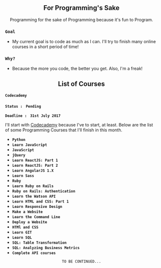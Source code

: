 <h2 align="center">For Programming's Sake</h2>

<p align="center">Programming for the sake of Programming because it's fun to Program.</p>

### `Goal`


- My current goal is to code as much as I can. I'll try to finish many online courses in a short period of time!

### `Why?`


- Because the more you code, the better you get. Also, I'm a freak!


<h2 align="center">List of Courses</h2>

#### `Codecademy`

__`Status : `__ __`Pending`__

__`Deadline : `__ __`31st July 2017`__

I'll start with [Codecademy](https://www.codecademy.com) because I've to start, at least. Below are the list of some Programming Courses that I'll finish in this month. 

- __`Python`__
- __`Learn JavaScript`__
- __`JavaScript`__
- __`jQuery`__
- __`Learn ReactJS: Part 1`__
- __`Learn ReactJS: Part 2`__
- __`Learn AngularJS 1.X`__
- __`Learn Sass`__
- __`Ruby`__
- __`Learn Ruby on Rails`__
- __`Ruby on Rails: Authentication`__
- __`Learn the Watson API`__
- __`Learn HTML and CSS: Part 1`__
- __`Learn Responsive Design`__
- __`Make a Website`__
- __`Learn the Command Line`__
- __`Deploy a Website`__
- __`HTMl and CSS`__
- __`Learn GIT`__
- __`Learn SQL`__
- __`SQL: Table Transformation`__
- __`SQL: Analyzing Business Metrics`__
- __`Complete API courses`__

<p align="center"><code>TO BE CONTINUED...</code></p>
